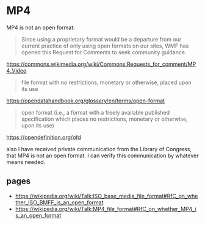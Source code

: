 # MP4

MP4 is not an open format:

> Since using a proprietary format would be a departure from our current practice of only using open formats on our sites, WMF has opened this Request for Comments to seek community guidance. 

https://commons.wikimedia.org/wiki/Commons:Requests_for_comment/MP4_Video

> file format with no restrictions, monetary or otherwise, placed upon its use 

https://opendatahandbook.org/glossary/en/terms/open-format

> open format (i.e., a format with a freely available published specification which places no restrictions, monetary or otherwise, upon its use)

https://opendefinition.org/ofd

also I have received private communication from the Library of Congress, that MP4 is not an open format. I can verify this communication by whatever means needed.

## pages

- <https://wikipedia.org/wiki/Talk:ISO_base_media_file_format#RfC_on_whether_ISO_BMFF_is_an_open_format>
- <https://wikipedia.org/wiki/Talk:MP4_file_format#RfC_on_whether_MP4_is_an_open_format>
